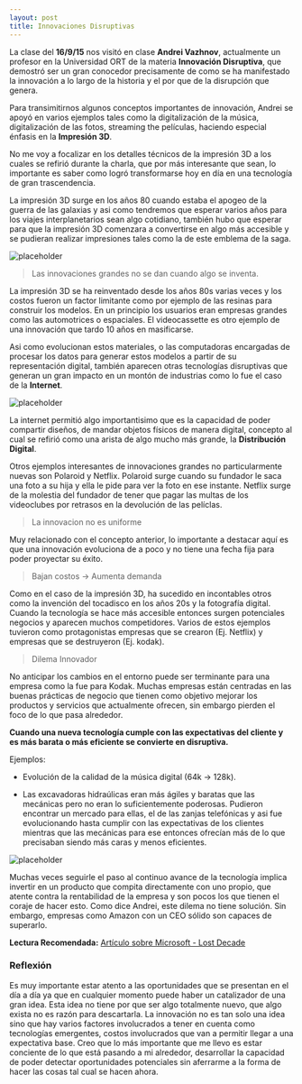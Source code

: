 ```yaml
---
layout: post
title: Innovaciones Disruptivas
---
```


La clase del **16/9/15** nos visitó en clase **Andrei Vazhnov**, actualmente un profesor en la Universidad ORT de la materia **Innovación Disruptiva**, que demostró ser un gran conocedor precisamente de como se ha manifestado la innovación a lo largo de la historia y el por que de la disrupción que genera.

Para transimitirnos algunos conceptos importantes de innovación, Andrei se apoyó en varios ejemplos tales como la digitalización de la música, digitalización de las fotos, streaming the películas, haciendo especial énfasis en la **Impresión 3D**.

No me voy a focalizar en los detalles técnicos de la impresión 3D a los cuales se refirió durante la charla, que por más interesante que sean, lo importante es saber como logró transformarse hoy en día en una tecnología de gran trascendencia.

La impresión 3D surge en los años 80 cuando estaba el apogeo de la guerra de las galaxias y asi como tendremos que esperar varios años para los viajes interplanetarios sean algo cotidiano, también hubo que esperar para que la impresión 3D comenzara a convertirse en algo más accesible y se pudieran realizar impresiones tales como la de este emblema de la saga.

![placeholder](http://www.yama-designing.com/wp-content/uploads/2014/01/MF-1000X650.jpg)

> Las innovaciones grandes no se dan cuando algo se inventa.

La impresión 3D se ha reinventado desde los años 80s varias veces y los costos fueron un factor limitante como por ejemplo de las resinas para construir los modelos. En un principio los usuarios eran empresas grandes como las automotrices o espaciales. El videocassette es otro ejemplo de una innovación que tardo 10 años en masificarse.

Asi como evolucionan estos materiales, o las computadoras encargadas de procesar los datos para generar estos modelos a partir de su representación digital, también aparecen otras tecnologías disruptivas que generan un gran impacto en un montón de industrias como lo fue el caso de la **Internet**.

![placeholder](http://www.needatechguy.com/images/Internet.jpg)

La internet permitió algo importantisimo que es la capacidad de poder compartir diseños, de mandar objetos físicos de manera digital, concepto al cual se refirió como una arista de algo mucho más grande, la **Distribución Digital**. 

Otros ejemplos interesantes de innovaciones grandes no particularmente nuevas son Polaroid y Netflix. Polaroid surge cuando su fundador le saca una foto a su hija y ella le pide para ver la foto en ese instante. Netflix surge de la molestia del fundador de tener que pagar las multas de los videoclubes por retrasos en la devolución de las pelíclas.

> La innovacion no es uniforme

Muy relacionado con el concepto anterior, lo importante a destacar aquí es que una innovación evoluciona de a poco y no tiene una fecha fija para poder proyectar su éxito.

> Bajan costos -> Aumenta demanda

Como en el caso de la impresión 3D, ha sucedido en incontables otros como la invención del tocadisco en los años 20s y la fotografía digital. Cuando la tecnología se hace más accesible entonces surgen potenciales negocios y aparecen muchos competidores. Varios de estos ejemplos tuvieron como protagonistas empresas que se crearon (Ej. Netflix) y empresas que se destruyeron (Ej. kodak). 

> Dilema Innovador

No anticipar los cambios en el entorno puede ser terminante para una empresa como la fue para Kodak. Muchas empresas están centradas en las buenas prácticas de negocio que tienen como objetivo mejorar los productos y servicios que actualmente ofrecen, sin embargo pierden el foco de lo que pasa alrededor.

**Cuando una nueva tecnología cumple con las expectativas del cliente y es más barata o más eficiente se convierte en disruptiva.** 

Ejemplos:

* Evolución de la calidad de la música digital (64k -> 128k). 

* Las excavadoras hidraúlicas eran más ágiles y baratas que las mecánicas pero no eran lo suficientemente poderosas. Pudieron encontrar un mercado para ellas, el de las zanjas telefónicas y asi fue evolucionando hasta cumplir con las expectativas de los clientes mientras que las mecánicas para ese entonces ofrecían más de lo que precisaban siendo más caras y menos eficientes.

![placeholder](https://capitaldisruptivo.files.wordpress.com/2011/09/overshoot.jpg)

Muchas veces seguirle el paso al continuo avance de la tecnología implica invertir en un producto que compita directamente con uno propio, que atente contra la rentabilidad de la empresa y son pocos los que tienen el coraje de hacer esto. Como dice Andrei, este dilema no tiene solución. Sin embargo, empresas como Amazon con un CEO sólido son capaces de superarlo.

**Lectura Recomendada:**
[Artículo sobre Microsoft - Lost Decade](http://www.vanityfair.com/news/business/2012/08/microsoft-lost-mojo-steve-ballmer)

### Reflexión

Es muy importante estar atento a las oportunidades que se presentan en el día a día ya que en cualquier momento puede haber un catalizador de una gran idea. Esta idea no tiene por que ser algo totalmente nuevo, que algo exista no es razón para descartarla. La innovación no es tan solo una idea sino que hay varios factores involucrados a tener en cuenta como tecnologías emergentes, costos involucrados que van a permitir llegar a una expectativa base. Creo que lo más importante que me llevo es estar conciente de lo que está pasando a mi alrededor, desarrollar la capacidad de poder detectar oportunidades potenciales sin aferrarme a la forma de hacer las cosas tal cual se hacen ahora.
